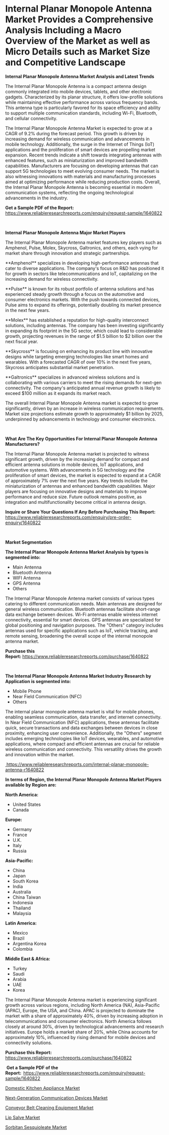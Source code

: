 <p><h1>Internal Planar Monopole Antenna Market Provides a Comprehensive Analysis Including a Macro Overview of the Market as well as Micro Details such as Market Size and Competitive Landscape</h1></p><p><strong>Internal Planar Monopole Antenna Market Analysis and Latest Trends</strong></p>
<p><p>The Internal Planar Monopole Antenna is a compact antenna design commonly integrated into mobile devices, tablets, and other electronic gadgets. Characterized by its planar structure, it offers low-profile solutions while maintaining effective performance across various frequency bands. This antenna type is particularly favored for its space efficiency and ability to support multiple communication standards, including Wi-Fi, Bluetooth, and cellular connectivity.</p><p>The Internal Planar Monopole Antenna Market is expected to grow at a CAGR of 9.2% during the forecast period. This growth is driven by increasing demand for wireless communication and advancements in mobile technology. Additionally, the surge in the Internet of Things (IoT) applications and the proliferation of smart devices are propelling market expansion. Recent trends indicate a shift towards integrating antennas with enhanced features, such as miniaturization and improved bandwidth capabilities. Manufacturers are focusing on developing antennas that can support 5G technologies to meet evolving consumer needs. The market is also witnessing innovations with materials and manufacturing processes aimed at optimizing performance while reducing production costs. Overall, the Internal Planar Monopole Antenna is becoming essential in modern communication systems, reflecting the ongoing technological advancements in the industry.</p></p>
<p><strong>Get a Sample PDF of the Report:&nbsp;</strong> <a href="https://www.reliableresearchreports.com/enquiry/request-sample/1640822?utm_campaign=36&utm_medium=2&utm_source=Github&utm_content=ia&utm_term=25092024&utm_id=internal-planar-monopole-antenna">https://www.reliableresearchreports.com/enquiry/request-sample/1640822</a></p>
<p>&nbsp;</p>
<p><strong>Internal Planar Monopole Antenna Major Market Players</strong></p>
<p><p>The Internal Planar Monopole Antenna market features key players such as Amphenol, Pulse, Molex, Skycross, Galtronics, and others, each vying for market share through innovation and strategic partnerships. </p><p>**Amphenol** specializes in developing high-performance antennas that cater to diverse applications. The company's focus on R&D has positioned it for growth in sectors like telecommunications and IoT, capitalizing on the increasing demand for wireless connectivity.</p><p>**Pulse** is known for its robust portfolio of antenna solutions and has experienced steady growth through a focus on the automotive and consumer electronics markets. With the push towards connected devices, Pulse aims to expand its offerings, potentially doubling its market presence in the next few years.</p><p>**Molex** has established a reputation for high-quality interconnect solutions, including antennas. The company has been investing significantly in expanding its footprint in the 5G sector, which could lead to considerable growth, projecting revenues in the range of $1.5 billion to $2 billion over the next fiscal year.</p><p>**Skycross** is focusing on enhancing its product line with innovative designs while targeting emerging technologies like smart homes and wearables. With a forecasted CAGR of over 10% in the next five years, Skycross anticipates substantial market penetration.</p><p>**Galtronics** specializes in advanced wireless solutions and is collaborating with various carriers to meet the rising demands for next-gen connectivity. The company's anticipated annual revenue growth is likely to exceed $100 million as it expands its market reach.</p><p>The overall Internal Planar Monopole Antenna market is expected to grow significantly, driven by an increase in wireless communication requirements. Market size projections estimate growth to approximately $1 billion by 2025, underpinned by advancements in technology and consumer electronics.</p></p>
<p>&nbsp;</p>
<p><strong>What Are The Key Opportunities For Internal Planar Monopole Antenna Manufacturers?</strong></p>
<p><p>The Internal Planar Monopole Antenna market is projected to witness significant growth, driven by the increasing demand for compact and efficient antenna solutions in mobile devices, IoT applications, and automotive systems. With advancements in 5G technology and the proliferation of smart devices, the market is expected to expand at a CAGR of approximately 7% over the next five years. Key trends include the miniaturization of antennas and enhanced bandwidth capabilities. Major players are focusing on innovative designs and materials to improve performance and reduce size. Future outlook remains positive, as integration and multifunctionality become critical in antenna design.</p></p>
<p><strong>Inquire or Share Your Questions If Any Before Purchasing This Report:</strong> <a href="https://www.reliableresearchreports.com/enquiry/pre-order-enquiry/1640822?utm_campaign=36&utm_medium=2&utm_source=Github&utm_content=ia&utm_term=25092024&utm_id=internal-planar-monopole-antenna">https://www.reliableresearchreports.com/enquiry/pre-order-enquiry/1640822</a></p>
<p>&nbsp;</p>
<p><strong>Market Segmentation</strong></p>
<p><strong>The Internal Planar Monopole Antenna Market Analysis by types is segmented into:</strong></p>
<p><ul><li>Main Antenna</li><li>Bluetooth Antenna</li><li>WIFI Antenna</li><li>GPS Antenna</li><li>Others</li></ul></p>
<p><p>The Internal Planar Monopole Antenna market consists of various types catering to different communication needs. Main antennas are designed for general wireless communication. Bluetooth antennas facilitate short-range data exchange between devices. Wi-Fi antennas enable wireless internet connectivity, essential for smart devices. GPS antennas are specialized for global positioning and navigation purposes. The "Others" category includes antennas used for specific applications such as IoT, vehicle tracking, and remote sensing, broadening the overall scope of the internal monopole antenna market.</p></p>
<p><strong>Purchase this Report:&nbsp;</strong><a href="https://www.reliableresearchreports.com/purchase/1640822?utm_campaign=36&utm_medium=2&utm_source=Github&utm_content=ia&utm_term=25092024&utm_id=internal-planar-monopole-antenna">https://www.reliableresearchreports.com/purchase/1640822</a></p>
<p>&nbsp;</p>
<p><strong>The Internal Planar Monopole Antenna Market Industry Research by Application is segmented into:</strong></p>
<p><ul><li>Mobile Phone</li><li>Near Field Communication (NFC)</li><li>Others</li></ul></p>
<p><p>The internal planar monopole antenna market is vital for mobile phones, enabling seamless communication, data transfer, and internet connectivity. In Near Field Communication (NFC) applications, these antennas facilitate quick, secure transactions and data exchanges between devices in close proximity, enhancing user convenience. Additionally, the "Others" segment includes emerging technologies like IoT devices, wearables, and automotive applications, where compact and efficient antennas are crucial for reliable wireless communication and connectivity. This versatility drives the growth and innovation within the market.</p></p>
<p><a href="https://www.reliableresearchreports.com/internal-planar-monopole-antenna-r1640822?utm_campaign=36&utm_medium=2&utm_source=Github&utm_content=ia&utm_term=25092024&utm_id=internal-planar-monopole-antenna">&nbsp;https://www.reliableresearchreports.com/internal-planar-monopole-antenna-r1640822</a></p>
<p><strong>In terms of Region, the Internal Planar Monopole Antenna Market Players available by Region are:</strong></p>
<p>
    <p> <strong> North America: </strong>
        <ul>
            <li>United States</li>
            <li>Canada</li>
        </ul>
        </p> 
    <p> <strong> Europe: </strong>
        <ul>
            <li>Germany</li>
            <li>France</li>
            <li>U.K.</li>
            <li>Italy</li>
            <li>Russia</li>
        </ul>
        </p> 
    <p> <strong> Asia-Pacific: </strong>
        <ul>
            <li>China</li>
            <li>Japan</li>
            <li>South Korea</li>
            <li>India</li>
            <li>Australia</li>
            <li>China Taiwan</li>
            <li>Indonesia</li>
            <li>Thailand</li>
            <li>Malaysia</li>
        </ul>
        </p> 
    <p> <strong> Latin America: </strong>
        <ul>
            <li>Mexico</li>
            <li>Brazil</li>
            <li>Argentina Korea</li>
            <li>Colombia</li>
        </ul>
        </p> 
    <p> <strong> Middle East & Africa: </strong>
        <ul>
            <li>Turkey</li>
            <li>Saudi</li>
            <li>Arabia</li>
            <li>UAE</li>
            <li>Korea</li>
        </ul>
    </p>
    </p>
<p><p>The Internal Planar Monopole Antenna market is experiencing significant growth across various regions, including North America (NA), Asia-Pacific (APAC), Europe, the USA, and China. APAC is projected to dominate the market with a share of approximately 40%, driven by increasing adoption in telecommunications and consumer electronics. North America follows closely at around 30%, driven by technological advancements and research initiatives. Europe holds a market share of 20%, while China accounts for approximately 10%, influenced by rising demand for mobile devices and connectivity solutions.</p></p>
<p><strong>Purchase this Report: </strong><a href="https://www.reliableresearchreports.com/purchase/1640822?utm_campaign=36&utm_medium=2&utm_source=Github&utm_content=ia&utm_term=25092024&utm_id=internal-planar-monopole-antenna">https://www.reliableresearchreports.com/purchase/1640822</a></p>
<p>&nbsp;<strong>Get a Sample PDF of the Report:&nbsp;&nbsp;</strong><a href="https://www.reliableresearchreports.com/enquiry/request-sample/1640822?utm_campaign=36&utm_medium=2&utm_source=Github&utm_content=ia&utm_term=25092024&utm_id=internal-planar-monopole-antenna">https://www.reliableresearchreports.com/enquiry/request-sample/1640822</a></p>
<p><strong></strong></p>
<p><p><a href="https://medium.com/@washimhussain48/strategic-insights-into-global-domestic-kitchen-appliance-market-trends-2024-2031-covered-in-55114153bc48?utm_campaign=36&utm_medium=2&utm_source=Github&utm_content=ia&utm_term=25092024&utm_id=internal-planar-monopole-antenna">Domestic Kitchen Appliance Market</a></p><p><a href="https://github.com/olyy49keyt/Market-Research-Report-List-1/blob/main/next-generation-communication-devices-market.md?utm_campaign=36&utm_medium=2&utm_source=Github&utm_content=ia&utm_term=25092024&utm_id=internal-planar-monopole-antenna">Next-Generation Communication Devices Market</a></p><p><a href="https://www.linkedin.com/pulse/comprehensive-look-product-type-scraperbrush-application-lsebe?trackingId=8o3OK7nYQ%2Bmwxyg4AwOd2g%3D%3D&utm_campaign=36&utm_medium=2&utm_source=Github&utm_content=ia&utm_term=25092024&utm_id=internal-planar-monopole-antenna">Conveyor Belt Cleaning Equipment Market</a></p><p><a href="https://issuu.com/reportprime-2/docs/lip-salve-market-size-2030.pptx_75485c59d98402?utm_campaign=36&utm_medium=2&utm_source=Github&utm_content=ia&utm_term=25092024&utm_id=internal-planar-monopole-antenna">Lip Salve Market</a></p><p><a href="https://www.linkedin.com/pulse/sorbitan-sesquioleate-market-forecast-global-trends-analysis-svkne?trackingId=1EKSL95aT%2Fu1HS%2FN70Dzdw%3D%3D&utm_campaign=36&utm_medium=2&utm_source=Github&utm_content=ia&utm_term=25092024&utm_id=internal-planar-monopole-antenna">Sorbitan Sesquioleate Market</a></p></p>
